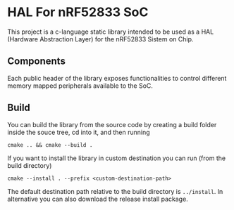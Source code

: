 
# HAL For nRF52833 SoC

This project is a c-language static library intended to be used as a
HAL (Hardware Abstraction Layer) for the nRF52833 Sistem on Chip.

## Components

Each public header of the library exposes functionalities to control different
memory mapped peripherals available to the SoC.

## Build

You can build the library from the source code by creating a build folder inside
the souce tree, cd into it, and then running
```
cmake .. && cmake --build .
```
If you want to install the library in custom destination you can run (from the
build directory)
```
cmake --install . --prefix <custom-destination-path>
```
The default destination path relative to the build directory is `../install`.
In alternative you can also download the release install package.

